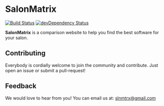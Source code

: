 SalonMatrix
===========

[![Build Status](https://travis-ci.org/salonmatrix/salonmatrix.github.io.svg)](https://travis-ci.org/salonmatrix/salonmatrix.github.io) [![devDependency Status](https://david-dm.org/salonmatrix/salonmatrix.github.io/dev-status.svg)](https://david-dm.org/salonmatrix/salonmatrix.github.io#info=devDependencies)

**SalonMatrix** is a comparison website to help you find the best software for your salon.


Contributing
------------

Everybody is cordially welcome to join the community and contribute. Just open an issue or submit a pull-request!


Feedback
--------

We would love to hear from you! You can email us at: [slnmtrx@gmail.com](mailto:slnmtrx@gmail.com)
